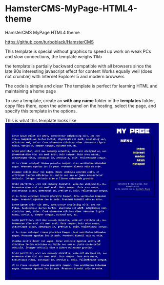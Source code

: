 # HamsterCMS-MyPage-HTML4-theme
HamsterCMS MyPage HTML4 theme

https://github.com/turboblack/HamsterCMS

This template is special without graphics to speed up work on weak PCs and slow connections, the template weighs 11kb

the template is partially backward compatible with all browsers since the late 90s 
interesting javascript effect for content
Works equally well (does not crumble) with Internet Explorer 5 and modern browsers

The code is simple and clear
The template is perfect for learning HTML and maintaining a home page

To use a template, create an **with any name** folder in the **templates** folder, copy files there, open the admin panel on the hosting, select the page, and specify this template in the options.

This is what this template looks like
![this is what theme looks like](https://github.com/turboblack/HamsterCMS-MyPage-HTML4-theme/blob/main/1.jpg)

